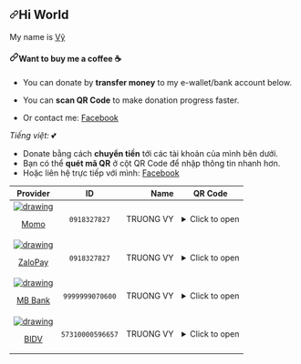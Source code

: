<div id="readme" class="Box-body readme blob js-code-block-container p-5 p-xl-6 gist-border-0">
    <article class="markdown-body entry-content container-lg" itemprop="text"><h1 dir="auto"><a id="user-content-hi-world" class="anchor" aria-hidden="true" href="#hi-world"><svg class="octicon octicon-link" viewBox="0 0 16 16" version="1.1" width="16" height="16" aria-hidden="true"><path fill-rule="evenodd" d="M7.775 3.275a.75.75 0 001.06 1.06l1.25-1.25a2 2 0 112.83 2.83l-2.5 2.5a2 2 0 01-2.83 0 .75.75 0 00-1.06 1.06 3.5 3.5 0 004.95 0l2.5-2.5a3.5 3.5 0 00-4.95-4.95l-1.25 1.25zm-4.69 9.64a2 2 0 010-2.83l2.5-2.5a2 2 0 012.83 0 .75.75 0 001.06-1.06 3.5 3.5 0 00-4.95 0l-2.5 2.5a3.5 3.5 0 004.95 4.95l1.25-1.25a.75.75 0 00-1.06-1.06l-1.25 1.25a2 2 0 01-2.83 0z"></path></svg></a>Hi World</h1>
<p dir="auto">My name is <a href="https://github.com/truongvy-06">Vỹ</a></p>
<h4 dir="auto"><a id="user-content-want-to-buy-me-a-coffee-" class="anchor" aria-hidden="true" href="#want-to-buy-me-a-coffee-"><svg class="octicon octicon-link" viewBox="0 0 16 16" version="1.1" width="16" height="16" aria-hidden="true"><path fill-rule="evenodd" d="M7.775 3.275a.75.75 0 001.06 1.06l1.25-1.25a2 2 0 112.83 2.83l-2.5 2.5a2 2 0 01-2.83 0 .75.75 0 00-1.06 1.06 3.5 3.5 0 004.95 0l2.5-2.5a3.5 3.5 0 00-4.95-4.95l-1.25 1.25zm-4.69 9.64a2 2 0 010-2.83l2.5-2.5a2 2 0 012.83 0 .75.75 0 001.06-1.06 3.5 3.5 0 00-4.95 0l-2.5 2.5a3.5 3.5 0 004.95 4.95l1.25-1.25a.75.75 0 00-1.06-1.06l-1.25 1.25a2 2 0 01-2.83 0z"></path></svg></a>Want to buy me a coffee <g-emoji class="g-emoji" alias="coffee" fallback-src="https://github.githubassets.com/images/icons/emoji/unicode/2615.png">☕</g-emoji></h4>
<ul dir="auto">
<li>
<p dir="auto">You can donate by <strong>transfer money</strong> to my e-wallet/bank account below.</p>
</li>
<li>
<p dir="auto">You can <strong>scan QR Code</strong> to make donation progress faster.</p>
</li>
<li>
<p dir="auto">Or contact me: <a href="https://www.facebook.com/vyx.006" rel="nofollow">Facebook</a></p>
</li>
</ul>
<p dir="auto"><em>Tiếng việt:</em> <g-emoji class="g-emoji" alias="two_hearts" fallback-src="https://github.githubassets.com/images/icons/emoji/unicode/1f495.png">💕</g-emoji></p>
<ul dir="auto">
<li>Donate bằng cách <strong>chuyển tiền</strong> tới các tài khoản của mình bên dưới.</li>
<li>Bạn có thể <strong>quét mã QR</strong> ở cột QR Code để nhập thông tin nhanh hơn.</li>
<li>Hoặc liên hệ trực tiếp với mình: <a href="https://www.facebook.com/vyx.006" rel="nofollow">Facebook</a></li>
</ul>
<table>
<thead>
<tr>
<th align="center">Provider</th>
<th align="center">ID</th>
<th align="right">Name</th>
<th align="center">QR Code</th>
</tr>
</thead>
<tbody>
<tr>

<td align="center"><a href="https://momo.vn/" rel="nofollow"><img src="https://camo.githubusercontent.com/547e3feb873537cc0e92a50f4e454d47f13b3a20cd576e5732ca6152d4b79c56/68747470733a2f2f63646e2e6d736572766963652e636f6d2e766e2f6170702f69636f6e2f6b6974732f30312e4d6f4d6f253230436f70792e706e67" alt="drawing" width="50" data-canonical-src="https://cdn.mservice.com.vn/app/icon/kits/01.MoMo%20Copy.png" style="max-width: 100%;"> <p dir="auto">Momo</p></a></td>
<td align="center"><code>0918327827</code></td>
<td align="right">TRUONG VY</td>
<td align="center"><details><summary>Click to open</summary><a target="_blank" rel="noopener noreferrer" href="img/MOMO.jpg"><img src="img/MOMO.jpg" width="300" style="max-width: 100%;"></a></details></td>
</tr>
<tr>
<td align="center"><a href="https://zalopay.vn/" rel="nofollow"><img src="https://camo.githubusercontent.com/c7d24fb47a3d3dce0bae3edf6c3195c15073aff3da31bb37a5decbf67fa8d39e/68747470733a2f2f74687574687561746d617974696e682e766e2f77702d636f6e74656e742f75706c6f6164732f323031392f30322f5a616c6f5061792d6c6f676f2e706e67" alt="drawing" width="50" data-canonical-src="https://thuthuatmaytinh.vn/wp-content/uploads/2019/02/ZaloPay-logo.png" style="max-width: 100%;"><p dir="auto">ZaloPay</p></a></td>
<td align="center"><code>0918327827</code></td>
<td align="right">TRUONG VY</td>
<td align="center"><details><summary>Click to open</summary><a target="_blank" rel="noopener noreferrer" href="img/ZALOPAY.jpg"><img src="img/ZALOPAY.jpg" width="300" style="max-width: 100%;"></a></details></td>
</tr>
<tr>
<td align="center"><a href="https://www.mbbank.com.vn" rel="nofollow"><img src="https://th.bing.com/th/id/R.a60b690a4f78161e558c959e157d7b0d?rik=Lw%2bv2wwdY6bKKw&riu=http%3a%2f%2fnganhang24h.vn%2fwp-content%2fuploads%2f2020%2f02%2fmbbank-logo.png&ehk=krpVqz8pc5nO7CZjJoB1%2fqU4xWjT0udrx1txbae1up0%3d&risl=&pid=ImgRaw&r=0" alt="drawing" width="50" data-canonical-src="https://th.bing.com/th/id/R.a60b690a4f78161e558c959e157d7b0d?rik=Lw%2bv2wwdY6bKKw&riu=http%3a%2f%2fnganhang24h.vn%2fwp-content%2fuploads%2f2020%2f02%2fmbbank-logo.png&ehk=krpVqz8pc5nO7CZjJoB1%2fqU4xWjT0udrx1txbae1up0%3d&risl=&pid=ImgRaw&r=0" style="max-width: 100%;"><p dir="auto">MB Bank</p></a></td>
<td align="center"><code>9999999070600</code></td>
<td align="right">TRUONG VY</td>
<td align="center"><details><summary>Click to open</summary><a target="_blank" rel="noopener noreferrer" href="img/MB.jpg"><img src="img/MB.jpg"
</tr>
<tr>
<td align="center"><a href="https://www.bidv.com.vn/" rel="nofollow"><img src="https://play-lh.googleusercontent.com/SD4lUzWCqLq6nqURm8abnazm8sC0h_hkikryHyODrVpI0g3xMjeuaVs379jUCKrd0vk=s48-rw" alt="drawing" width="50" data-canonical-src="https://play-lh.googleusercontent.com/SD4lUzWCqLq6nqURm8abnazm8sC0h_hkikryHyODrVpI0g3xMjeuaVs379jUCKrd0vk=s48-rw" style="max-width: 100%;"><p dir="auto">BIDV</p></a></td>
<td align="center"><code>57310000596657</code></td>
<td align="right">TRUONG VY</td>
<td align="center"><details><summary>Click to open</summary><a target="_blank" rel="noopener noreferrer" href="img/BIDV.jpg"><img src="img/BIDV.jpg" width="300" style="max-width: 100%;"></a></details></td>
</tr>
</tbody>
</table>
</article>
  </div>
